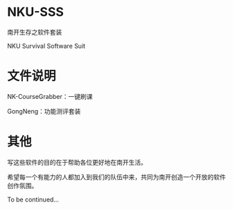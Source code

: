 NKU-SSS
=======
南开生存之软件套装

NKU Survival Software Suit

文件说明
=======
NK-CourseGrabber：一键刷课

GongNeng：功能测评套装

其他
=======
写这些软件的目的在于帮助各位更好地在南开生活。

希望每一个有能力的人都加入到我们的队伍中来，共同为南开创造一个开放的软件创作氛围。

To be continued…
